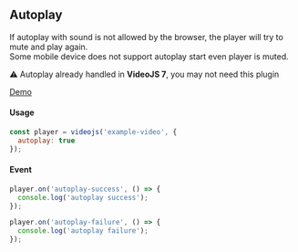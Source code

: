 ## Autoplay

If autoplay with sound is not allowed by the browser, the player will try to mute and play again.<br>
Some mobile device does not support autoplay start even player is muted.

:warning: Autoplay already handled in **VideoJS 7**, you may not need this plugin

[Demo](https://pong420.github.io/videojs-plus/examples/autoplay.html)

#### Usage

```js
const player = videojs('example-video', {
  autoplay: true
});
```

#### Event

```js
player.on('autoplay-success', () => {
  console.log('autoplay success');
});

player.on('autoplay-failure', () => {
  console.log('autoplay failure');
});
```
